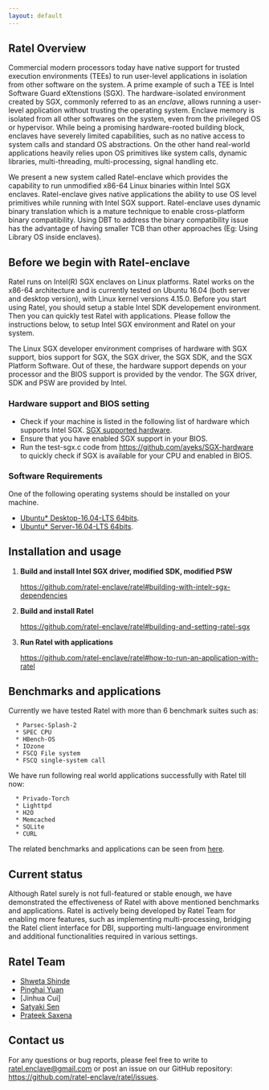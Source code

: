 ```yaml
---
layout: default
---
```


## Ratel Overview

Commercial modern processors today have native support for trusted execution environments (TEEs) to run user-level applications in isolation from other software on the system. A prime example of such a TEE is Intel Software Guard eXtenstions (SGX). The hardware-isolated environment created by SGX, commonly referred to as an _enclave_, allows running a user-level application without trusting the operating system. Enclave memory is isolated from all other softwares on the system, even from the privileged OS or hypervisor. While being a promising hardware-rooted building block, enclaves have severely limited capabilities, such as no native access to system calls and standard OS abstractions. On the other hand real-world applications heavily relies upon OS primitives like system calls, dynamic libraries, multi-threading, multi-processing, signal handling etc.

We present a new system called Ratel-enclave which provides the capability to run unmodified x86-64 Linux binaries within Intel SGX enclaves. Ratel-enclave gives native applications the ability to use OS level primitives while running with Intel SGX support. Ratel-enclave uses dynamic binary translation which is a mature technique to enable cross-platform binary compatibility. Using DBT to address the binary compatibility issue has the advantage of having smaller TCB than other approaches (Eg: Using Library OS inside enclaves).

## Before we begin with Ratel-enclave

Ratel runs on Intel(R) SGX enclaves on Linux platforms. Ratel works on the x86-64 architecture and is currently tested on Ubuntu 16.04 (both server and desktop version), with Linux kernel versions 4.15.0. Before you start using Ratel, you should setup a stable Intel SDK developement environment. Then you can quickly test Ratel with applications. Please follow the instructions below, to setup Intel SGX environment and Ratel on your system.

The Linux SGX developer environment comprises of hardware with SGX support, bios support for SGX, the SGX driver, the SGX SDK, and the SGX Platform Software. Out of these, the hardware support depends on your processor and the BIOS support is provided by the vendor. The SGX driver, SDK and PSW are provided by Intel.

### Hardware support and BIOS setting

*   Check if your machine is listed in the following list of hardware which supports Intel SGX.
    [SGX supported hardware](https://github.com/ayeks/SGX-hardware).
*   Ensure that you have enabled SGX support in your BIOS.
*   Run the test-sgx.c code from https://github.com/ayeks/SGX-hardware to quickly check if SGX is available for your CPU and enabled in BIOS.

### Software Requirements

One of the following operating systems should be installed on your machine.

*   [Ubuntu* Desktop-16.04-LTS 64bits](http://old-releases.ubuntu.com/releases/16.04.1/ubuntu-16.04.1-desktop-amd64.iso).
*   [Ubuntu* Server-16.04-LTS 64bits](http://old-releases.ubuntu.com/releases/16.04.1/ubuntu-16.04.1-server-amd64.iso).


## Installation and usage

1.  **Build and install Intel SGX driver, modified SDK, modified PSW**

    <https://github.com/ratel-enclave/ratel#building-with-intelr-sgx-dependencies>

2.  **Build and install Ratel**

    <https://github.com/ratel-enclave/ratel#building-and-setting-ratel-sgx>

3.  **Run Ratel with applications**

    <https://github.com/ratel-enclave/ratel#how-to-run-an-application-with-ratel>

## Benchmarks and applications

Currently we have tested Ratel with more than 6 benchmark suites such as:

```
  * Parsec-Splash-2
  * SPEC CPU
  * HBench-OS
  * IOzone
  * FSCQ File system
  * FSCQ single-system call
```
We have run following real world applications successfully with Ratel till now: 

```
  * Privado-Torch
  * Lighttpd
  * H2O
  * Memcached
  * SQLite
  * CURL
```

The related benchmarks and applications can be seen from [here](https://github.com/ratel-enclave/ratel-tests).

## Current status

Although Ratel surely is not full-featured or stable enough, we have demonstrated the effectiveness of Ratel with above mentioned benchmarks and applications. Ratel is actively being developed by Ratel Team for enabling more features, such as implementing multi-processing, bridging the Ratel client interface for DBI, supporting multi-language environment and additional functionalities required in various settings.

## Ratel Team

  * [Shweta Shinde](https://people.eecs.berkeley.edu/~shwetas/)
  * [Pinghai Yuan](https://www.comp.nus.edu.sg/~yuanping/)
  * [Jinhua Cui]
  * [Satyaki Sen](https://www.linkedin.com/in/satyaki-sen-a542a795/)
  * [Prateek Saxena](https://www.comp.nus.edu.sg/~prateeks/)
  
## Contact us

For any questions or bug reports, please feel free to write to <ratel.enclave@gmail.com> or post an issue on our GitHub repository: <https://github.com/ratel-enclave/ratel/issues>.

